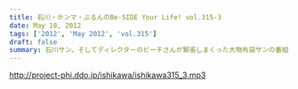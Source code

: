 ```yaml
---
title: 石川・ホンマ・ぶるんのBe-SIDE Your Life! vol.315-3
date: May 18, 2012
tags: ['2012', 'May 2012', 'vol.315']
draft: false
summary: 石川サン、そしてディレクターのビーチさんが緊張しまくった大物布袋サンの番組・・・そちらはニッポン放送のＨＰから要チェックです。知恵袋コーナー！？いや「ベストアンサー」がホンマさんのお気に入りに追加されたようです。ＮＡＭＡＥ
---
```


http://project-phi.ddo.jp/ishikawa/ishikawa315_3.mp3
